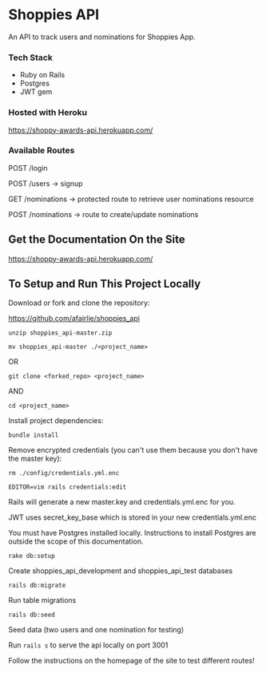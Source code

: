 # Shoppies API

An API to track users and nominations for Shoppies App.

### Tech Stack

- Ruby on Rails
- Postgres
- JWT gem

### Hosted with Heroku

https://shoppy-awards-api.herokuapp.com/

### Available Routes

POST /login

POST /users -> signup

GET /nominations -> protected route to retrieve user nominations resource

POST /nominations -> route to create/update nominations
## Get the Documentation On the Site

https://shoppy-awards-api.herokuapp.com/

## To Setup and Run This Project Locally

 Download or fork and clone the repository:

 https://github.com/afairlie/shoppies_api

 `unzip shoppies_api-master.zip`
 
 `mv shoppies_api-master ./<project_name>`

 OR

 `git clone <forked_repo> <project_name>`

 AND
 
 `cd <project_name>`

 Install project dependencies:

 `bundle install`

 Remove encrypted credentials (you can't use them because you don't have the master key):

 `rm ./config/credentials.yml.enc`

 `EDITOR=vim rails credentials:edit`

 Rails will generate a new master.key and credentials.yml.enc for you.

 JWT uses secret_key_base which is stored in your new credentials.yml.enc

 You must have Postgres installed locally. Instructions to install Postgres are outside the scope of this documentation.

 `rake db:setup`

 Create shoppies_api_development and shoppies_api_test databases

 `rails db:migrate`

 Run table migrations

 `rails db:seed`

 Seed data (two users and one nomination for testing)

 Run `rails s` to serve the api locally on port 3001

 Follow the instructions on the homepage of the site to test different routes!
